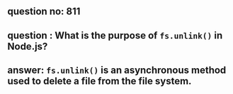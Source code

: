 
      
## question no: 811

## question : What is the purpose of `fs.unlink()` in Node.js?

## answer: `fs.unlink()` is an asynchronous method used to delete a file from the file system.
      